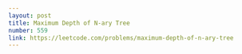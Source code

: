 ```yaml
---
layout: post
title: Maximum Depth of N-ary Tree
number: 559
link: https://leetcode.com/problems/maximum-depth-of-n-ary-tree
---
```

